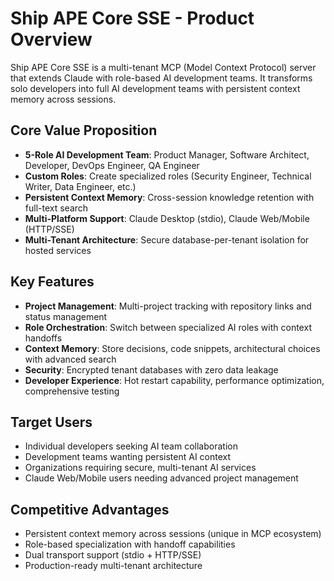 # Ship APE Core SSE - Product Overview

Ship APE Core SSE is a multi-tenant MCP (Model Context Protocol) server that extends Claude with role-based AI development teams. It transforms solo developers into full AI development teams with persistent context memory across sessions.

## Core Value Proposition
- **5-Role AI Development Team**: Product Manager, Software Architect, Developer, DevOps Engineer, QA Engineer
- **Custom Roles**: Create specialized roles (Security Engineer, Technical Writer, Data Engineer, etc.)
- **Persistent Context Memory**: Cross-session knowledge retention with full-text search
- **Multi-Platform Support**: Claude Desktop (stdio), Claude Web/Mobile (HTTP/SSE)
- **Multi-Tenant Architecture**: Secure database-per-tenant isolation for hosted services

## Key Features
- **Project Management**: Multi-project tracking with repository links and status management
- **Role Orchestration**: Switch between specialized AI roles with context handoffs
- **Context Memory**: Store decisions, code snippets, architectural choices with advanced search
- **Security**: Encrypted tenant databases with zero data leakage
- **Developer Experience**: Hot restart capability, performance optimization, comprehensive testing

## Target Users
- Individual developers seeking AI team collaboration
- Development teams wanting persistent AI context
- Organizations requiring secure, multi-tenant AI services
- Claude Web/Mobile users needing advanced project management

## Competitive Advantages
- Persistent context memory across sessions (unique in MCP ecosystem)
- Role-based specialization with handoff capabilities
- Dual transport support (stdio + HTTP/SSE)
- Production-ready multi-tenant architecture